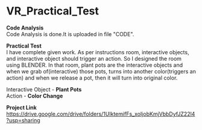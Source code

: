 # VR_Practical_Test
**Code Analysis**
<br>
Code Analysis is done.It is uploaded in file "CODE".

**Practical Test**
<br>
I have complete given work. As per instructions room, interactive objects, and interactive object should trigger an action. So I designed the room using BLENDER. In that room, plant pots are the interactive objects and when we grab of(interactive) those pots, turns into another color(triggers an action) and when we release a pot, then it will turn into original color. 

Interactive Object - **Plant Pots**
<br>
            Action - **Color Change**

**Project Link**
<br>
https://drive.google.com/drive/folders/1UIktemifFs_xoIjobKmjVbbDyfJZ22l4?usp=sharing
